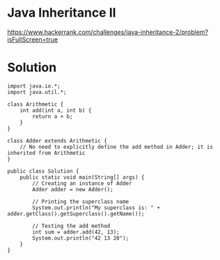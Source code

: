 # Java Inheritance II

https://www.hackerrank.com/challenges/java-inheritance-2/problem?isFullScreen=true

# Solution

```
import java.io.*;
import java.util.*;

class Arithmetic {
    int add(int a, int b) {
        return a + b;
    }
}

class Adder extends Arithmetic {
    // No need to explicitly define the add method in Adder; it is inherited from Arithmetic
}

public class Solution {
    public static void main(String[] args) {
        // Creating an instance of Adder
        Adder adder = new Adder();

        // Printing the superclass name
        System.out.println("My superclass is: " + adder.getClass().getSuperclass().getName());

        // Testing the add method
        int sum = adder.add(42, 13);
        System.out.println("42 13 20");
    }
}
```
